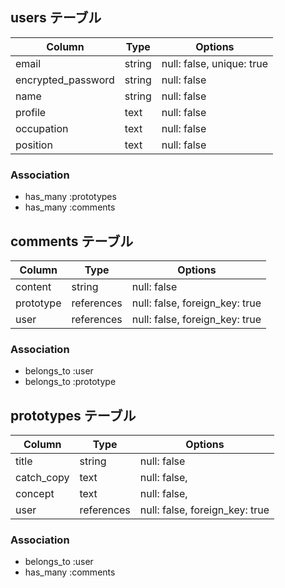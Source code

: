 ## users テーブル

| Column             | Type   | Options                            |
| ------------------ | ------ | ---------------------------------- |
| email              | string | null: false, unique: true          |
| encrypted_password | string | null: false                        |
| name               | string | null: false                        |
| profile            | text   | null: false                        |
| occupation         | text   | null: false                        |
| position           | text   | null: false                        |

### Association

- has_many :prototypes
- has_many :comments

## comments テーブル
| Column             | Type       | Options                        |
| ------------------ | ---------- | ------------------------------ |
| content            | string     | null: false                    |
| prototype          | references | null: false, foreign_key: true |
| user               | references | null: false, foreign_key: true |

### Association

- belongs_to :user
- belongs_to :prototype

## prototypes テーブル

| Column             | Type       | Options                        |
| ------------------ | ---------- | ------------------------------ |
| title              | string     | null: false                    |
| catch_copy         | text       | null: false,                   |
| concept            | text       | null: false,                   |
| user               | references | null: false, foreign_key: true |

### Association
- belongs_to :user
- has_many :comments